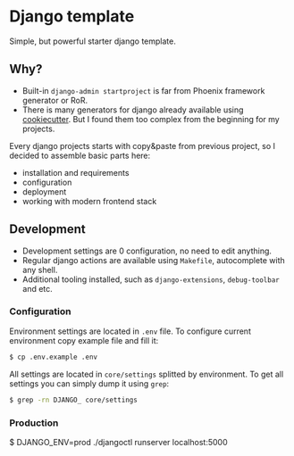 # Django template

Simple, but powerful starter django template.

## Why?

* Built-in `django-admin startproject` is far from Phoenix framework generator or RoR.
* There is many generators for django already available using [cookiecutter](https://github.com/cookiecutter/cookiecutter#python-django). But I found them too complex from the beginning for my projects.

Every django projects starts with copy&paste from previous project, so I decided to assemble basic parts here:
* installation and requirements
* configuration
* deployment
* working with modern frontend stack

## Development

* Development settings are 0 configuration, no need to edit anything.
* Regular django actions are available using `Makefile`, autocomplete with any shell.
* Additional tooling installed, such as `django-extensions`, `debug-toolbar` and etc.

### Configuration

Environment settings are located in `.env` file. To configure current environment copy example file and fill it:
```bash
$ cp .env.example .env
```

All settings are located in `core/settings` splitted by environment. To get all settings you can simply dump it using `grep`:
```bash
$ grep -rn DJANGO_ core/settings
```

### Production

$ DJANGO_ENV=prod ./djangoctl runserver localhost:5000

